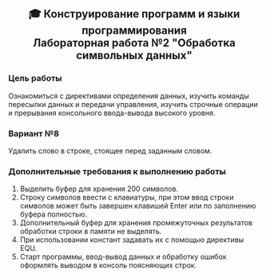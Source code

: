 <h2 align="center"> 🎓  Конструирование программ и языки программирования <br/>Лабораторная работа №2 "Обработка символьных данных"</h2>

<h3>Цель работы</h3>
<p>Ознакомиться с директивами определения данных, изучить команды пересылки данных и передачи управления, 
  изучить строчные операции и прерывания консольного ввода-вывода высокого уровня.</p>
  
<h3>Вариант №8</h3>
<p>Удалить слово в строке, стоящее перед заданным словом.</p>

<h3>Дополнительные требования к выполнению работы</h3>
<ol>
  <li>Выделить буфер для хранения 200 символов.</li>
  <li>Строку символов ввести с клавиатуры, при этом ввод строки символов может быть завершен клавишей Enter или по заполнению буфера полностью.</li>
  <li>Дополнительный буфер для хранения промежуточных результатов обработки строки в памяти не выделять.</li>
  <li>При использовании констант задавать их с помощью директивы EQU.</li>
  <li>Старт программы, ввод-вывод данных и обработку ошибок оформлять выводом в консоль поясняющих строк.</li>
</ol>
